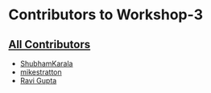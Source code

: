 # Contributors to Workshop-3

## [All Contributors](https://github.com/ShubhamKarala/Workshop-3/graphs/contributors)

- [ShubhamKarala](https://github.com/ShubhamKarala)  
- [mikestratton](https://github.com/mikestratton)
- [Ravi Gupta](https://github.com/guptaravi540)
